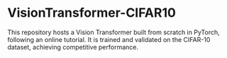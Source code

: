 # VisionTransformer-CIFAR10
This repository hosts a Vision Transformer built from scratch in PyTorch, following an online tutorial. It is trained and validated on the CIFAR-10 dataset, achieving competitive performance.

